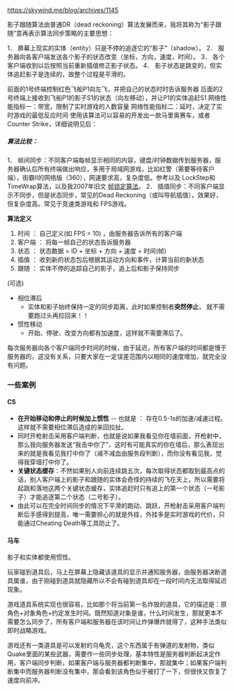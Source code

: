 
https://skywind.me/blog/archives/1145

影子跟随算法由普通DR（dead reckoning）算法发展而来，我将其称为“影子跟随”意再表示算法同步策略的主要思想：

1． 屏幕上现实的实体（entity）只是不停的追逐它的“影子”（shadow）。
2． 服务器向各客户端发送各个影子的状态改变（坐标，方向，速度，时间）。
3． 各个客户端收到以后按照当前重新插值修正影子状态。
4． 影子状态是跳变的，但实体追赶影子是连续的，故整个过程是平滑的。



前面的1号终端控制红色飞船P1向左飞，并把自己的状态时时告诉服务器
后面的2号终端上接收到飞船P1的影子S1的状态（向左移动），并让P1的实体追赶S1
网络性能指标一：带宽，限制了实时游戏的人数容量
网络性能指标二：延时，决定了实时游戏的最低反应时间
使用该算法可以容易的开发出一款马里奥赛车，或者Counter Strike，详细说明见后：

##### 算法比较：

1． 帧间同步：不同客户端每帧显示相同的内容，键盘/时钟数据传到服务器，服务器确认后所有终端做出响应，多用于局域网游戏，比如红警（需要等待客户端），街霸II的网络版（360），网速要求高，复杂度低。参考以及 LockStep和TimeWrap算法，以及我2007年旧文 [帧锁定算法](http://www.skywind.me/blog/archives/131)。
2． 插值同步：不同客户端显示不同步，但是状态同步，常见的Dead Reckoning（或叫导航插值），效果好，但复杂度高。常见于竞速类游戏和 FPS游戏。

**算法定义**

1. 时间  ： 自己定义(如 FPS = 10) ，由服务器告诉所有的客户端
2. 客户端 ： 将每一帧自己的状态告诉服务器
3. 状态 ： 状态数据 = ID + 坐标 + 方向 + 速度 + 时间(帧) 
4. 插值 ： 收到新的状态包后根据其运动方向和事件，计算当前的新状态
5. 跟随 ： 实体不停的追踪自己的影子，追上后和影子保持同步

(可选) 
- 相位滞后
	- 实体和影子始终保持一定的同步距离，此时如果控制者**突然停止**， 就不需要跑过头再拉回来！！
- 惯性移动
	- 开始、停驶、改变方向都有加速度，这样就不需要滞后了。


每次服务器向各个客户端同步时间的时候，由于延迟，所有客户端的时间都是慢于服务器的，这没有关系，只要大家在一定误差范围内以相同的速度增加，就完全没有问题。


### 一些案例
#### CS

- **在开始移动和停止的时候加上惯性** -- 也就是 ： 存在0.5-1s的加速/减速过程。这样就不需要相位滞后造成的来回拉扯。
- 同时开枪射击采用客户端判断，也就是说如果我看见你在墙前面，开枪射中，那么我向服务器发送“我击中你了”，这时有可能真实的你在墙后，那么表现出来的就是我看见我打中你了（减不减血由服务段判断），而你没有看见我，觉得我穿墙打中你了。
- **关键状态缓存**：不然如果别人向前连续跳五次，每次取得状态都取到最高点的话，别人客户端上的影子和跟随的实体会奇怪的持续的飞在天上，所以需要将起跳和落地这两个关键状态缓存，实体追赶时只有追上的第一个状态（一号影子）才能追逐第二个状态（二号影子）。
- 由此可以在完全时间同步的情况下平滑的跑动、跳跃，开枪射击采用客户端判断后手感得到提高，唯一需要担心的就是外挂，外挂多是实时游戏的代价，只能通过Cheating Death等工具防止了。

#### 马车

影子和实体都使用惯性。

玩家碰到道具后，马上在屏幕上隐藏该道具的显示并通知服务器，由服务器决断道具属谁，由于刚碰到道具就隐藏所以不会有碰到道具却在一段时间内无法取得延迟现象。

游戏道具系统实现也很容易，比如那个将当前第一名炸毁的道具，它的描述是：原角色+对象角色+约定发生时间。既然知道对象是谁，什么时间发生，那就更本不需要怎么同步了，所有客户端和服务器在该时间让炸弹爆炸就得了，这种手法类似即时战略游戏。

游戏还有一类道具是可以发射的乌龟壳，这个东西属于有弹道的发射物，类似Quake里面的某些武器，需要作一些同步处理，基本特性是服务器判断起决定作用，客户端同步判断，如果客户端与服务器都判断集中，那就集中；如果客户端判断集中而服务器判断没有集中，那会看到该角色似乎被打了一下，但很快又恢复了速度向前冲。


